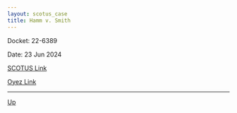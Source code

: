 ```yaml
---
layout: scotus_case
title: Hamm v. Smith
---
```


Docket: 22-6389

Date: 23 Jun 2024

[SCOTUS Link](https://www.supremecourt.gov/opinions/23pdf/602us1r25_p86b.pdf)

[Oyez Link](https://www.oyez.org/cases/2024/22-6389)

---

[Up](./README.md)